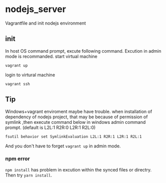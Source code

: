 # nodejs_server
Vagrantfile and init nodejs environment

## init
In host OS command prompt, excute following command. Excution in admin mode is recommanded.
start virtual machine
```
vagrant up
```

login to virtural machine
```
vagrant ssh
```

## Tip
Windows+vagrant enviroment maybe have trouble.
when installation of dependency of nodejs project, that may be because of permission of symlink ,then execute command below in windows admin command prompt. (default is L2L:1 R2R:0 L2R:1 R2L:0)
```
fsutil behavior set SymlinkEvaluation L2L:1 R2R:1 L2R:1 R2L:1
```

And you don't have to forget `vagrant up` in admin mode.

### npm error

`npm install` has problem in excution within the synced files or directry. Then try `yarn install`.
